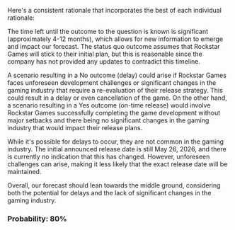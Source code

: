 Here's a consistent rationale that incorporates the best of each individual rationale:

The time left until the outcome to the question is known is significant (approximately 4-12 months), which allows for new information to emerge and impact our forecast. The status quo outcome assumes that Rockstar Games will stick to their initial plan, but this is reasonable since the company has not provided any updates to contradict this timeline.

A scenario resulting in a No outcome (delay) could arise if Rockstar Games faces unforeseen development challenges or significant changes in the gaming industry that require a re-evaluation of their release strategy. This could result in a delay or even cancellation of the game. On the other hand, a scenario resulting in a Yes outcome (on-time release) would involve Rockstar Games successfully completing the game development without major setbacks and there being no significant changes in the gaming industry that would impact their release plans.

While it's possible for delays to occur, they are not common in the gaming industry. The initial announced release date is still May 26, 2026, and there is currently no indication that this has changed. However, unforeseen challenges can arise, making it less likely that the exact release date will be maintained.

Overall, our forecast should lean towards the middle ground, considering both the potential for delays and the lack of significant changes in the gaming industry.

### Probability: 80%